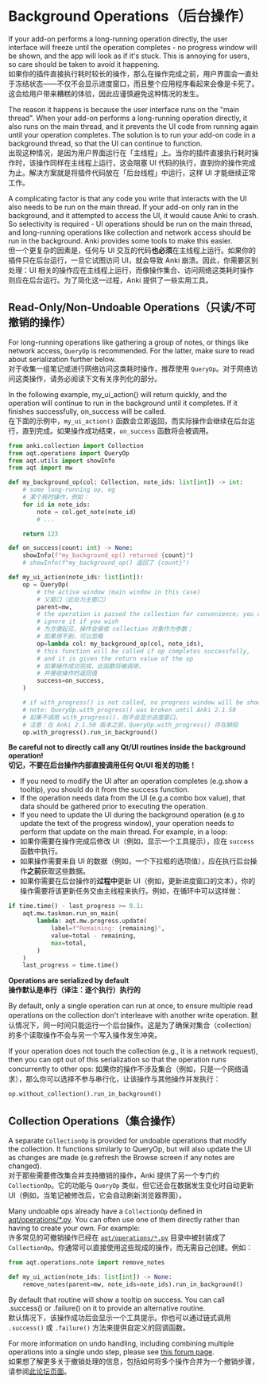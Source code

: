 # Background Operations（后台操作）

If your add-on performs a long-running operation directly, the user interface will freeze until the operation completes - no progress window will be shown, and the app will look as if it's stuck. This is annoying for users, so care should be taken to avoid it happening.<br>
如果你的插件直接执行耗时较长的操作，那么在操作完成之前，用户界面会一直处于冻结状态——不仅不会显示进度窗口，而且整个应用程序看起来会像是卡死了。这会给用户带来糟糕的体验，因此应谨慎避免这种情况的发生。

The reason it happens is because the user interface runs on the "main thread". When your add-on performs a long-running operation directly, it also runs on the main thread, and it prevents the UI code from running again until your operation completes. The solution is to run your add-on code in a background thread, so that the UI can continue to function.<br>
出现这种情况，是因为用户界面运行在「主线程」上。当你的插件直接执行耗时操作时，该操作同样在主线程上运行，这会阻塞 UI 代码的执行，直到你的操作完成为止。解决方案就是将插件代码放在「后台线程」中运行，这样 UI 才能继续正常工作。

A complicating factor is that any code you write that interacts with the UI also needs to be run on the main thread. If your add-on only ran in the background, and it attempted to access the UI, it would cause Anki to crash. So selectivity is required - UI operations should be run on the main thread, and long-running operations like collection and network access should be run in the background. Anki provides some tools to make this easier.<br>
但一个更复杂的因素是，任何与 UI 交互的代码**也必须**在主线程上运行。如果你的插件只在后台运行，一旦它试图访问 UI，就会导致 Anki 崩溃。因此，你需要区别处理：UI 相关的操作应在主线程上运行，而像操作集合、访问网络这类耗时操作则应在后台运行。为了简化这一过程，Anki 提供了一些实用工具。

## Read-Only/Non-Undoable Operations（只读/不可撤销的操作）

For long-running operations like gathering a group of notes, or things like network access, `QueryOp` is recommended. For the latter, make sure to read about serialization further below.<br>
对于收集一组笔记或进行网络访问这类耗时操作，推荐使用 `QueryOp`。对于网络访问这类操作，请务必阅读下文有关序列化的部分。

In the following example, my_ui_action() will return quickly, and the operation will continue to run in the background until it completes. If it finishes successfully, on_success will be called.<br>
在下面的示例中，`my_ui_action()` 函数会立即返回，而实际操作会继续在后台运行，直到完成。如果操作成功结束，`on_success` 函数将会被调用。

```python
from anki.collection import Collection
from aqt.operations import QueryOp
from aqt.utils import showInfo
from aqt import mw

def my_background_op(col: Collection, note_ids: list[int]) -> int:
    # some long-running op, eg
    # 某个耗时操作，例如：
    for id in note_ids:
        note = col.get_note(note_id)
        # ...

    return 123

def on_success(count: int) -> None:
    showInfo(f"my_background_op() returned {count}")
    # showInfo(f"my_background_op() 返回了 {count}")

def my_ui_action(note_ids: list[int]):
    op = QueryOp(
        # the active window (main window in this case)
        # 父窗口（此处为主窗口）
        parent=mw,
        # the operation is passed the collection for convenience; you can
        # ignore it if you wish
        # 为方便起见，操作会接收 collection 对象作为参数；
        # 如果用不到，可以忽略
        op=lambda col: my_background_op(col, note_ids),
        # this function will be called if op completes successfully,
        # and it is given the return value of the op
        # 如果操作成功完成，此函数将被调用，
        # 并接收操作的返回值
        success=on_success,
    )

    # if with_progress() is not called, no progress window will be shown.
    # note: QueryOp.with_progress() was broken until Anki 2.1.50
    # 如果不调用 with_progress()，则不会显示进度窗口。
    # 注意：在 Anki 2.1.50 版本之前，QueryOp.with_progress() 存在缺陷
    op.with_progress().run_in_background()
```

**Be careful not to directly call any Qt/UI routines inside the background operation!**<br>
**切记，不要在后台操作内部直接调用任何 Qt/UI 相关的功能！**

- If you need to modify the UI after an operation completes (e.g.show a tooltip),
  you should do it from the success function.
- If the operation needs data from the UI (e.g.a combo box value), that data should be gathered
  prior to executing the operation.
- If you need to update the UI during the background operation (e.g.to update the text of the progress window), your operation needs to perform that update on the main thread. For example, in a loop:
- 如果你需要在操作完成后修改 UI（例如，显示一个工具提示），应在 `success` 函数中执行。
- 如果操作需要来自 UI 的数据（例如，一个下拉框的选项值），应在执行后台操作**之前**获取这些数据。
- 如果你需要在后台操作的**过程中**更新 UI（例如，更新进度窗口的文本），你的操作需要将该更新任务交由主线程来执行。例如，在循环中可以这样做：

```python
if time.time() - last_progress >= 0.1:
    aqt.mw.taskman.run_on_main(
        lambda: aqt.mw.progress.update(
            label=f"Remaining: {remaining}",
            value=total - remaining,
            max=total,
        )
    )
    last_progress = time.time()
```

**Operations are serialized by default**<br>
**操作默认是串行（译注：逐个执行）执行的**

By default, only a single operation can run at once, to ensure multiple read operations on the
collection don't interleave with another write operation.
默认情况下，同一时间只能运行一个后台操作。这是为了确保对集合（collection）的多个读取操作不会与另一个写入操作发生冲突。

If your operation does not touch the collection (e.g., it is a network request), then you can
opt out of this serialization so that the operation runs concurrently to other ops:
如果你的操作不涉及集合（例如，只是一个网络请求），那么你可以选择不参与串行化，让该操作与其他操作并发执行：

```python
op.without_collection().run_in_background()
```

## Collection Operations（集合操作）

A separate `CollectionOp` is provided for undoable operations that modify the collection. It functions similarly to QueryOp, but will also update the UI as changes are made (e.g.refresh the Browse screen if any notes are changed).<br>
对于那些需要修改集合并支持撤销的操作，Anki 提供了另一个专门的 `CollectionOp`。它的功能与 `QueryOp` 类似，但它还会在数据发生变化时自动更新 UI（例如，当笔记被修改后，它会自动刷新浏览器界面）。

Many undoable ops already have a `CollectionOp` defined in [aqt/operations/\*.py](https://github.com/ankitects/anki/tree/main/qt/aqt/operations). You can often use one of them directly rather than having to create your own. For example:<br>
许多常见的可撤销操作已经在 [`aqt/operations/*.py`](https://github.com/ankitects/anki/tree/main/qt/aqt/operations) 目录中被封装成了 `CollectionOp`。你通常可以直接使用这些现成的操作，而无需自己创建。例如：

```python
from aqt.operations.note import remove_notes

def my_ui_action(note_ids: list[int]) -> None:
    remove_notes(parent=mw, note_ids=note_ids).run_in_background()
```

By default that routine will show a tooltip on success. You can call .success() or .failure() on it to provide an alternative routine.<br>
默认情况下，该操作成功后会显示一个工具提示。你也可以通过链式调用 `.success()` 或 `.failure()` 方法来提供自定义的回调函数。

For more information on undo handling, including combining multiple operations into a single undo step, please see [this forum page](https://forums.ankiweb.net/t/add-on-porting-notes-for-anki-2-1-45/11212#undoredo-4).<br>
如果想了解更多关于撤销处理的信息，包括如何将多个操作合并为一个撤销步骤，请参阅[此论坛页面](https://forums.ankiweb.net/t/add-on-porting-notes-for-anki-2-1-45/11212#undoredo-4)。
